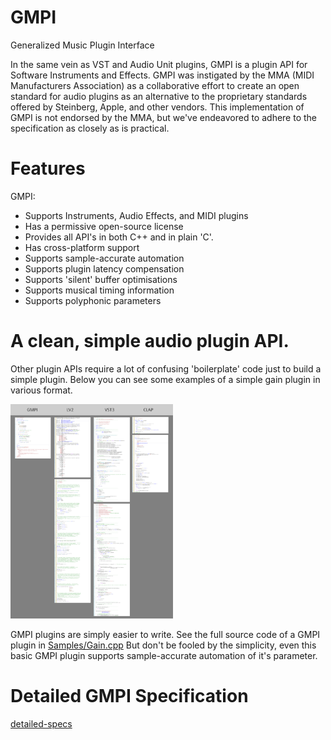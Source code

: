 # GMPI
Generalized Music Plugin Interface

In the same vein as VST and Audio Unit plugins, GMPI is a plugin API for Software Instruments and Effects. GMPI was instigated by the MMA (MIDI Manufacturers Association) as a collaborative effort to create an open standard for audio plugins as an alternative to the proprietary standards offered by Steinberg, Apple, and other vendors. This implementation of GMPI is not endorsed by the MMA, but we've endeavored to adhere to the specification as closely as is practical.

# Features

GMPI:
* Supports Instruments, Audio Effects, and MIDI plugins
* Has a permissive open-source license
* Provides all API's in both C++ and in plain 'C'.
* Has cross-platform support
* Supports sample-accurate automation
* Supports plugin latency compensation
* Supports 'silent' buffer optimisations
* Supports musical timing information 
* Supports polyphonic parameters

# A clean, simple audio plugin API.

Other plugin APIs require a lot of confusing 'boilerplate' code just to build a simple plugin. Below you can see some examples of
 a simple gain plugin in various format.

<img src="Docs/plugin_api_complexity.png" width="260"/>

GMPI plugins are simply easier to write.  See the full source code of a GMPI plugin in [Samples/Gain.cpp](Samples/Gain/Gain.cpp)
But don't be fooled by the simplicity, even this basic GMPI plugin supports sample-accurate automation of it's parameter.

# Detailed GMPI Specification

[detailed-specs](Docs/GMPI_Specs.md)
